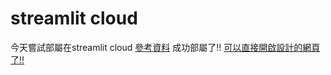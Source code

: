 # streamlit cloud
今天嘗試部屬在streamlit cloud
[參考資料](https://30days.streamlit.app/?challenge=Day+7)
成功部屬了!!
[可以直接開啟設計的網頁了!!](https://towelbro0812-streamlit-day5test-fhimem.streamlit.app/)